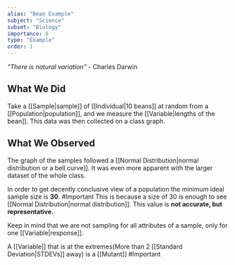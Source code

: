 ```yaml
---
alias: "Bean Example"
subject: "Science"
subset: "Biology"
importance: 6
type: "Example"
order: 1
---
```


_"There is natural variation"_ - Charles Darwin

## What We Did
Take a [[Sample|sample]] of [[Individual|10 beans]] at random from a [[Population|population]], and we measure the [[Variable|lengths of the bean]].
This data was then collected on a class graph.

## What We Observed
The graph of the samples followed a [[Normal Distribution|normal distribution or a bell curve]]. It was even more apparent with the larger dataset of the whole class.

In order to get decently conclusive view of a population the minimum ideal sample size is **30**. #Important 
This is because a size of 30 is enough to see [[Normal Distribution|normal distribution]]. This value is **not accurate, but representative.**

Keep in mind that we are not sampling for all attributes of a sample, only for one [[Variable|response]].

A [[Variable]] that is at the extremes(More than 2 [[Standard Deviation|STDEVs]] away) is a [[Mutant]] #Important 